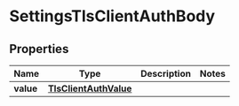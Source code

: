 # SettingsTlsClientAuthBody

## Properties
Name | Type | Description | Notes
------------ | ------------- | ------------- | -------------
**value** | [**TlsClientAuthValue**](TlsClientAuthValue.md) |  | 
